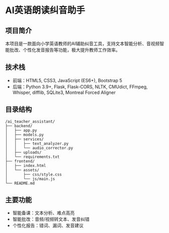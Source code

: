 # AI英语朗读纠音助手

## 项目简介
本项目是一款面向小学英语教师的AI辅助纠音工具，支持文本智能分析、音视频智能批改、个性化发音报告等功能，极大提升教师工作效率。

## 技术栈
- 前端：HTML5, CSS3, JavaScript (ES6+), Bootstrap 5
- 后端：Python 3.9+, Flask, Flask-CORS, NLTK, CMUdict, FFmpeg, Whisper, difflib, SQLite3, Montreal Forced Aligner

## 目录结构
```
/ai_teacher_assistant/
├── backend/
│   ├── app.py
│   ├── models.py
│   ├── services/
│   │   ├── text_analyzer.py
│   │   └── audio_corrector.py
│   ├── uploads/
│   └── requirements.txt
├── frontend/
│   ├── index.html
│   └── assets/
│       ├── css/style.css
│       └── js/main.js
└── README.md
```

## 主要功能
- 智能备课：文本分析、难点高亮
- 智能批改：音频/视频转文本、发音纠错
- 个性化报告：错词、漏词、发音建议 